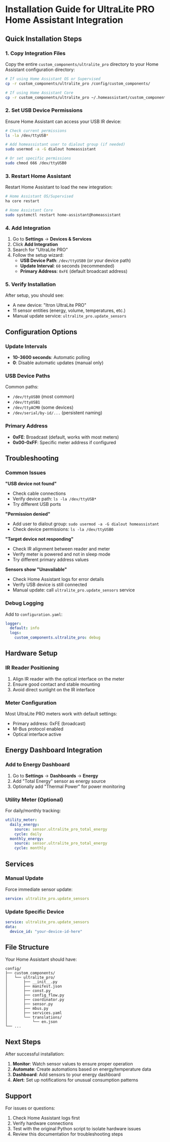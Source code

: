 # Installation Guide for UltraLite PRO Home Assistant Integration

## Quick Installation Steps

### 1. Copy Integration Files

Copy the entire `custom_components/ultralite_pro` directory to your Home Assistant configuration directory:

```bash
# If using Home Assistant OS or Supervised
cp -r custom_components/ultralite_pro /config/custom_components/

# If using Home Assistant Core
cp -r custom_components/ultralite_pro ~/.homeassistant/custom_components/
```

### 2. Set USB Device Permissions

Ensure Home Assistant can access your USB IR device:

```bash
# Check current permissions
ls -la /dev/ttyUSB*

# Add homeassistant user to dialout group (if needed)
sudo usermod -a -G dialout homeassistant

# Or set specific permissions
sudo chmod 666 /dev/ttyUSB0
```

### 3. Restart Home Assistant

Restart Home Assistant to load the new integration:

```bash
# Home Assistant OS/Supervised
ha core restart

# Home Assistant Core
sudo systemctl restart home-assistant@homeassistant
```

### 4. Add Integration

1. Go to **Settings** → **Devices & Services**
2. Click **Add Integration**
3. Search for "UltraLite PRO"
4. Follow the setup wizard:
   - **USB Device Path**: `/dev/ttyUSB0` (or your device path)
   - **Update Interval**: `60` seconds (recommended)
   - **Primary Address**: `0xFE` (default broadcast address)

### 5. Verify Installation

After setup, you should see:
- A new device: "Itron UltraLite PRO"
- 11 sensor entities (energy, volume, temperatures, etc.)
- Manual update service: `ultralite_pro.update_sensors`

## Configuration Options

### Update Intervals
- **10-3600 seconds**: Automatic polling
- **0**: Disable automatic updates (manual only)

### USB Device Paths
Common paths:
- `/dev/ttyUSB0` (most common)
- `/dev/ttyUSB1`
- `/dev/ttyACM0` (some devices)
- `/dev/serial/by-id/...` (persistent naming)

### Primary Address
- **0xFE**: Broadcast (default, works with most meters)
- **0x00-0xFF**: Specific meter address if configured

## Troubleshooting

### Common Issues

**"USB device not found"**
- Check cable connections
- Verify device path: `ls -la /dev/ttyUSB*`
- Try different USB ports

**"Permission denied"**
- Add user to dialout group: `sudo usermod -a -G dialout homeassistant`
- Check device permissions: `ls -la /dev/ttyUSB0`

**"Target device not responding"**
- Check IR alignment between reader and meter
- Verify meter is powered and not in sleep mode
- Try different primary address values

**Sensors show "Unavailable"**
- Check Home Assistant logs for error details
- Verify USB device is still connected
- Manual update: call `ultralite_pro.update_sensors` service

### Debug Logging

Add to `configuration.yaml`:

```yaml
logger:
  default: info
  logs:
    custom_components.ultralite_pro: debug
```

## Hardware Setup

### IR Reader Positioning
1. Align IR reader with the optical interface on the meter
2. Ensure good contact and stable mounting
3. Avoid direct sunlight on the IR interface

### Meter Configuration
Most UltraLite PRO meters work with default settings:
- Primary address: 0xFE (broadcast)
- M-Bus protocol enabled
- Optical interface active

## Energy Dashboard Integration

### Add to Energy Dashboard
1. Go to **Settings** → **Dashboards** → **Energy**
2. Add "Total Energy" sensor as energy source
3. Optionally add "Thermal Power" for power monitoring

### Utility Meter (Optional)
For daily/monthly tracking:

```yaml
utility_meter:
  daily_energy:
    source: sensor.ultralite_pro_total_energy
    cycle: daily
  monthly_energy:
    source: sensor.ultralite_pro_total_energy
    cycle: monthly
```

## Services

### Manual Update
Force immediate sensor update:

```yaml
service: ultralite_pro.update_sensors
```

### Update Specific Device
```yaml
service: ultralite_pro.update_sensors
data:
  device_id: "your-device-id-here"
```

## File Structure

Your Home Assistant should have:
```
config/
├── custom_components/
│   └── ultralite_pro/
│       ├── __init__.py
│       ├── manifest.json
│       ├── const.py
│       ├── config_flow.py
│       ├── coordinator.py
│       ├── sensor.py
│       ├── mbus.py
│       ├── services.yaml
│       └── translations/
│           └── en.json
└── ...
```

## Next Steps

After successful installation:

1. **Monitor**: Watch sensor values to ensure proper operation
2. **Automate**: Create automations based on energy/temperature data
3. **Dashboard**: Add sensors to your energy dashboard
4. **Alert**: Set up notifications for unusual consumption patterns

## Support

For issues or questions:
1. Check Home Assistant logs first
2. Verify hardware connections
3. Test with the original Python script to isolate hardware issues
4. Review this documentation for troubleshooting steps
